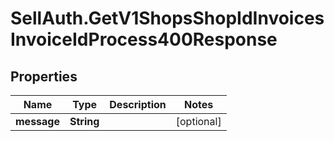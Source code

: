 # SellAuth.GetV1ShopsShopIdInvoicesInvoiceIdProcess400Response

## Properties

Name | Type | Description | Notes
------------ | ------------- | ------------- | -------------
**message** | **String** |  | [optional] 


